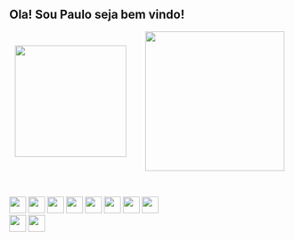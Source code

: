 ## Ola! Sou Paulo seja bem vindo!


<div align='center'>
  <img style="margin-right:30px" align='center' height='200em' src='https://github-readme-stats.vercel.app/api?username=Paulo-cds&show_icons=true&theme=tokyonight' />
  <img align='center' height='250em' src='https://github-readme-stats.vercel.app/api/top-langs/?username=Paulo-cds&theme=tokyonight&exclude_repo=github-readme-stats,Paulo-cds.github.io' />
 </div>
 
 ##
 <br>
 
 <div>
  <img height='30em' src="https://cdn.jsdelivr.net/gh/devicons/devicon/icons/html5/html5-original.svg" />  
  <img height='30em' src="https://cdn.jsdelivr.net/gh/devicons/devicon/icons/css3/css3-original.svg" />
  <img height='30em' src="https://cdn.jsdelivr.net/gh/devicons/devicon/icons/javascript/javascript-original.svg" />
  <img height='30em' src="https://cdn.jsdelivr.net/gh/devicons/devicon/icons/react/react-original.svg" />
  <img height='30em' src="https://cdn.jsdelivr.net/gh/devicons/devicon/icons/sass/sass-original.svg" />
  <img height='30em' src="https://cdn.jsdelivr.net/gh/devicons/devicon/icons/nodejs/nodejs-original.svg" />
  <img height='30em' src="https://cdn.jsdelivr.net/gh/devicons/devicon/icons/git/git-original.svg" />
  <img height='30em' src="https://cdn.jsdelivr.net/gh/devicons/devicon/icons/github/github-original.svg" />                                        
 </div>
 
 <div>
  <a href='https://www.instagram.com/webdeveloper.paulorpd/' target='blanck'><img height='30em' src=https://user-images.githubusercontent.com/65832495/160841595-66496d87-f7cc-457f-a806-839befe64ccd.png /></a>
  <a href='https://paulo-rpd.vercel.app/' target='blanck'><img height='30em' src='https://user-images.githubusercontent.com/65832495/160842723-2c2c8073-d6c0-40c5-881b-3f83b5f2f681.png' /></a>
 </div>
